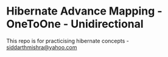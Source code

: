 # Hibernate Advance Mapping - OneToOne - Unidirectional
This repo is for practicising hibernate concepts - siddarthmishra@yahoo.com